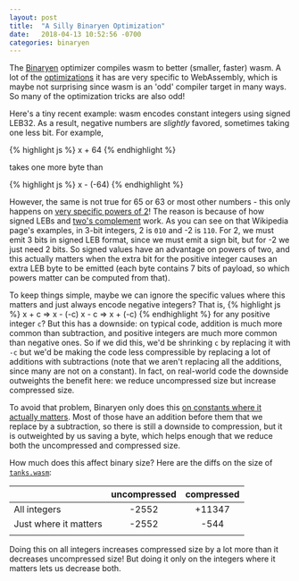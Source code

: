 ```yaml
---
layout: post
title:  "A Silly Binaryen Optimization"
date:   2018-04-13 10:52:56 -0700
categories: binaryen
---
```

The [Binaryen](https://github.com/WebAssembly/binaryen) optimizer compiles wasm to better (smaller, faster) wasm. A lot of the [optimizations](https://github.com/WebAssembly/binaryen/tree/master/src/passes) it has are very specific to WebAssembly, which is maybe not surprising since wasm is an 'odd' compiler target in many ways. So many of the optimization tricks are also odd!

Here's a tiny recent example: wasm encodes constant integers using signed LEB32. As a result, negative numbers are *slightly* favored, sometimes taking one less bit. For example,

{% highlight js %}
x + 64
{% endhighlight %}

takes one more byte than

{% highlight js %}
x - (-64)
{% endhighlight %}

However, the same is not true for 65 or 63 or most other numbers -  this only happens on [very specific powers of 2](https://github.com/WebAssembly/binaryen/blob/master/src/passes/OptimizeInstructions.cpp#L1143)! The reason is because of how signed LEBs and [two's complement](https://en.wikipedia.org/wiki/Two%27s_complement) work. As you can see on that Wikipedia page's examples, in 3-bit integers, 2 is `010` and -2 is `110`. For 2, we must emit 3 bits in signed LEB format, since we must emit a sign bit, but for -2 we just need 2 bits. So signed values have an advantage on powers of two, and this actually matters when the extra bit for the positive integer causes an extra LEB byte to be emitted (each byte contains 7 bits of payload, so which powers matter can be computed from that).

To keep things simple, maybe we can ignore the specific values where this matters and just always encode negative integers? That is,
{% highlight js %}
x + c  =>  x - (-c)
x - c  =>  x + (-c)
{% endhighlight %}
for any positive integer `c`? But this has a downside: on typical code, addition is much more common than subtraction, and positive integers are much more common than negative ones. So if we did this, we'd be shrinking `c` by replacing it with `-c` but we'd be making the code less compressible by replacing a lot of additions with subtractions (note that we aren't replacing all the additions, since many are not on a constant). In fact, on real-world code the downside outweights the benefit here: we reduce uncompressed size but increase compressed size.

To avoid that problem, Binaryen only does this [on constants where it actually matters](https://github.com/WebAssembly/binaryen/blob/master/src/passes/OptimizeInstructions.cpp#L1143). Most of those have an addition before them that we replace by a subtraction, so there is still a downside to compression, but it is outweighted by us saving a byte, which helps enough that we reduce both the uncompressed and compressed size.

How much does this affect binary size? Here are the diffs on the size of [`tanks.wasm`](http://webassembly.org/demo/):

|                       | uncompressed | compressed      |
|-----------------------|:------------:|:---------------:|
| All integers          |       -2552  |    +11347       |
| Just where it matters |       -2552  |      -544       |
|                       |              |                 |

Doing this on all integers increases compressed size by a lot more than it decreases uncompressed size! But doing it only on the integers where it matters lets us decrease both.

